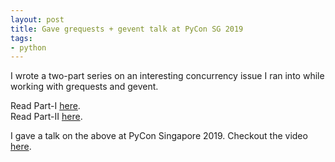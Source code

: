 ```yaml
---
layout: post
title: Gave grequests + gevent talk at PyCon SG 2019
tags:
- python
---
```


I wrote a two-part series on an interesting concurrency issue I ran into while 
working with grequests and gevent.

Read Part-I [here](http://saurabh-hirani.github.io/writing/2019/03/01/grequests-https-part-1).
<br/>
Read Part-II [here](http://saurabh-hirani.github.io/writing/2019/04/01/grequests-https-part-2).

I gave a talk on the above at PyCon Singapore 2019. Checkout the video [here](https://youtu.be/gsRDYi40MsU).
